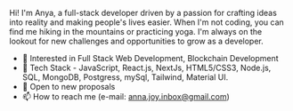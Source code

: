Hi! I'm Anya, a full-stack developer driven by a passion for crafting ideas into reality and making people's lives easier. When I'm not coding, you can find me hiking in the mountains or practicing yoga. I'm always on the lookout for new challenges and opportunities to grow as a developer.

- 👀 Interested in Full Stack Web Development, Blockchain Development
- 🌱 Tech Stack -  JavaScript, React.js, NextJs, HTML5/CSS3, Node.js, SQL, MongoDB, Postgress, mySql, Tailwind, Material UI.
- 💞️ Open to new proposals
- 📫 How to reach me (e-mail: anna.joy.inbox@gmail.com)
